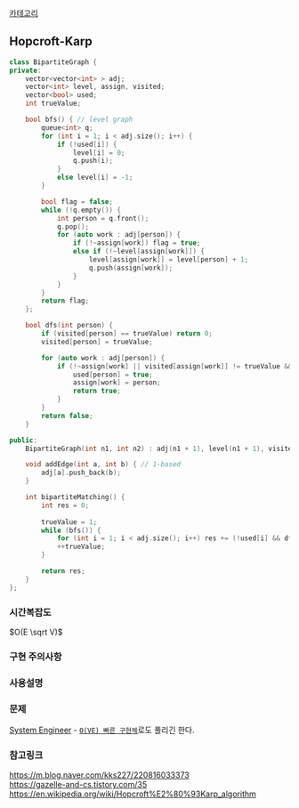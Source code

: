 [카테고리](/README.md)
## Hopcroft-Karp
```cpp
class BipartiteGraph {
private:
    vector<vector<int> > adj;
    vector<int> level, assign, visited;
    vector<bool> used;
    int trueValue;

    bool bfs() { // level graph
        queue<int> q;
        for (int i = 1; i < adj.size(); i++) {
            if (!used[i]) {
                level[i] = 0;
                q.push(i);
            }
            else level[i] = -1;
        }

        bool flag = false;
        while (!q.empty()) {
            int person = q.front();
            q.pop();
            for (auto work : adj[person]) {
                if (!~assign[work]) flag = true;
                else if (!~level[assign[work]]) {
                    level[assign[work]] = level[person] + 1;
                    q.push(assign[work]);
                }
            }
        }
        return flag;
    };

    bool dfs(int person) {
        if (visited[person] == trueValue) return 0;
        visited[person] = trueValue;

        for (auto work : adj[person]) {
            if (!~assign[work] || visited[assign[work]] != trueValue && level[assign[work]] == level[person] + 1 && dfs(assign[work])) {
                used[person] = true;
                assign[work] = person;
                return true;
            }
        }
        return false;
    }

public:
    BipartiteGraph(int n1, int n2) : adj(n1 + 1), level(n1 + 1), visited(n1 + 1, 0), used(n1 + 1, 0), assign(n2 + 1, -1) {}

    void addEdge(int a, int b) { // 1-based
        adj[a].push_back(b);
    }

    int bipartiteMatching() {
        int res = 0;
        
        trueValue = 1;
        while (bfs()) {
            for (int i = 1; i < adj.size(); i++) res += (!used[i] && dfs(i));
            ++trueValue;
        }

        return res;
    }
};
```
### 시간복잡도
$O(E \sqrt V)$   

### 구현 주의사항


### 사용설명


### 문제
[System Engineer](https://www.crocus.co.kr/744) - [`O(VE) 빠른 구현체`](/그래프%20이론/네트워크%20플로우/이분매칭.md)로도 풀리긴 한다.

### 참고링크
https://m.blog.naver.com/kks227/220816033373   
https://gazelle-and-cs.tistory.com/35   
https://en.wikipedia.org/wiki/Hopcroft%E2%80%93Karp_algorithm   